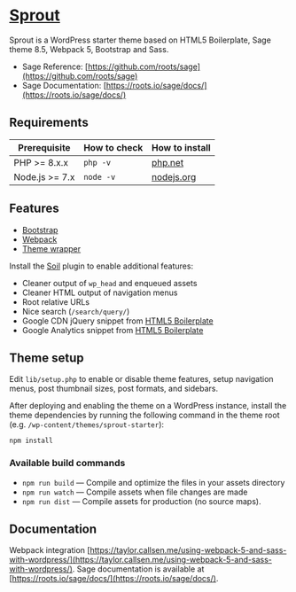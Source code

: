 # [Sprout](https://jasen.dev/)

Sprout is a WordPress starter theme based on HTML5 Boilerplate, Sage theme 8.5, Webpack 5, Bootstrap and Sass.

* Sage Reference: [https://github.com/roots/sage](https://github.com/roots/sage)
* Sage Documentation: [https://roots.io/sage/docs/](https://roots.io/sage/docs/)

## Requirements

| Prerequisite    | How to check | How to install
| --------------- | ------------ | ------------- |
| PHP >= 8.x.x    | `php -v`     | [php.net](http://php.net/manual/en/install.php) |
| Node.js >= 7.x  | `node -v`    | [nodejs.org](http://nodejs.org/) |

## Features

* [Bootstrap](http://getbootstrap.com/)
* [Webpack](https://webpack.js.org/)
* [Theme wrapper](https://roots.io/sage/docs/theme-wrapper/)

Install the [Soil](https://github.com/roots/soil) plugin to enable additional features:

* Cleaner output of `wp_head` and enqueued assets
* Cleaner HTML output of navigation menus
* Root relative URLs
* Nice search (`/search/query/`)
* Google CDN jQuery snippet from [HTML5 Boilerplate](http://html5boilerplate.com/)
* Google Analytics snippet from [HTML5 Boilerplate](http://html5boilerplate.com/)

## Theme setup

Edit `lib/setup.php` to enable or disable theme features, setup navigation menus, post thumbnail sizes, post formats, and sidebars.

After deploying and enabling the theme on a WordPress instance, install the theme dependencies by running the following command in the theme root (e.g. `/wp-content/themes/sprout-starter`):

```
npm install
```

### Available build commands

* `npm run build` — Compile and optimize the files in your assets directory
* `npm run watch` — Compile assets when file changes are made
* `npm run dist` — Compile assets for production (no source maps).


## Documentation

Webpack integration [https://taylor.callsen.me/using-webpack-5-and-sass-with-wordpress/](https://taylor.callsen.me/using-webpack-5-and-sass-with-wordpress/).
Sage documentation is available at [https://roots.io/sage/docs/](https://roots.io/sage/docs/).

